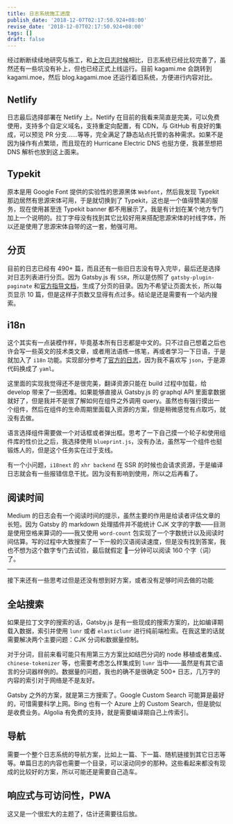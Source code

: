 ```yaml
---
title: 日志系统施工进度
publish_date: '2018-12-07T02:17:50.924+08:00'
revise_date: '2018-12-07T02:17:50.924+08:00'
tags: []
draft: false
---
```


经过断断续续地研究与施工，和[上次日志时候](/blog/2018-11-03-project-kurihara/)相比，日志系统已经比较完善了，虽然还有一些坑没有补上，但也已经正式上线运行。目前 kagami.me 会跳转到 kagami.moe，然后 blog.kagami.moe 还运行着旧系统，方便进行内容对比。

## Netlify

日志最后选择部署在 Netlify 上。Netlify 在目前的我看来简直是完美，可以免费使用，支持多个自定义域名，支持重定向配置，有 CDN，与 GitHub 有良好的集成，可以预览 PR 分支……等等，完全满足了静态站点托管的各种需求。如果不是因为操作有点繁琐，而且现在的 Hurricane Electric DNS 也挺方便，我甚至想把 DNS 解析也放到这上面来。

## Typekit

原本是用 Google Font 提供的实验性的思源黑体 `Webfont`，然后我发现 Typekit 那边居然有思源宋体可用，于是就切换到了 Typekit，这也是一个值得赞美的服务，现在使用甚至连 Typekit banner 都不用展示了。我是有计划在某个地方专门加上一个说明的。拉丁字母没有找到其它比较好用来搭配思源宋体的衬线字体，所以还是使用了思源宋体自带的这一套，勉强可用。

## 分页

目前的日志已经有 490+ 篇，而且还有一些旧日志没有导入完毕，最后还是选择对日志列表进行分页。因为 Gatsby.js 有 `SSR`，所以是仿照了 `gatsby-plugin-paginate` 和[官方指导文档](https://www.gatsbyjs.org/docs/adding-pagination/)，生成了分页的目录。因为不希望让页面太长，所以每页显示 10 篇，但是这样子页数又显得有点过多。结论是还是需要有一个站内搜索。

## i18n

这个其实有一点装模作样，毕竟基本所有日志都是中文的。只不过自己想着之后也许会写一些英文的技术类文章，或者用法语练一练笔，再或者学习一下日语，于是就加入了 `i18n` 功能。实现部分参考了[官方的日志](https://www.gatsbyjs.org/blog/2017-10-17-building-i18n-with-gatsby/)，因为我不喜欢写 `json`，于是源代码换成了 `yaml`。

这里面的实现我觉得还不是很完美，翻译资源只能在 build 过程中加载，给 develop 带来了一些困难。如果能够直接从 Gatsby.js 的 graphql API 里面拿数据就好了，但是我并不是很了解如何在组件之外调用 query。虽然也有强行摸出一个组件，然后在组件的生命周期里面载入资源的方案，但是稍微感觉有点取巧，就没有去做。

语言选择组件需要做一个对话框或者弹出框。思考了一下自己摸一个轮子和使用组件库的性价比之后，我选择使用 `blueprint.js`，没有办法，虽然写一个组件也挺锻炼人的，但是这个任务实在过于支线。

有一个小问题，`i18next` 的 `xhr backend` 在 SSR 的时候也会请求资源，于是编译日志就会有一些报错信息干扰。因为没有影响到使用，所以之后再看了。

## 阅读时间

Medium 的日志会有一个阅读时间的提示，虽然主要的作用是给读者评估文章的长短。因为 Gatsby 的 markdown 处理插件并不能统计 CJK 文字的字数——目测是使用空格来算词的——我又使用 `word-count` 包实现了一个字数统计以及阅读时间估算。写的过程中大致搜索了一下一般的汉语阅读速度，但是没有找到答案，我也不想为这个数字专门去试验，最后就假定  一分钟可以阅读 160 个字（词）了。

---

接下来还有一些思考过但是还没有想到好方案，或者没有足够时间去做的功能

## 全站搜索

如果是拉丁文字的搜索的话，Gatsby.js 是有一些现成的搜索方案的，比如编译期载入数据，索引并使用 `lunr` 或者 `elasticlunr` 进行纯前端检索。在我这里的话就需要解决两个主要问题：CJK 分词和数据量控制。

对于分词，目前来看可能只有用第三方方案比如结巴分词的 node 移植或者集成、`chinese-tokenizer` 等，也需要考虑怎么样集成到 `lunr` 当中——虽然是有其它语言的分词器样例的。数据量的问题，我也的确不是很确定 500+ 日志，几万字的内容的索引对于网络是不是友好。

Gatsby 之外的方案，就是第三方搜索了。Google Custom Search 可能算是最好的，可惜需要科学上网。Bing 也有一个 Azure 上的 Custom Search，但是貌似是收费业务。Algolia 有免费的支持，就是需要编译期自己上传索引。

## 导航

需要一个整个日志系统的导航方案，比如上一篇、下一篇、随机链接到其它日志等等。单篇日志的内容也需要一个目录，可以滚动同步的那种。这些看起来都没有现成的比较好的方案，所以可能还是需要自己造车。

## 响应式与可访问性，PWA

这又是一个很宏大的主题了，估计还需要往后放。
